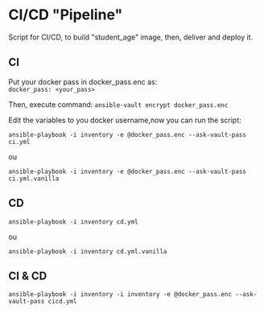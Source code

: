 CI/CD "Pipeline"
=========

Script for CI/CD, to build "student_age" image, then, deliver and deploy it.

CI
------------
Put your docker pass in docker_pass.enc as:  
`docker_pass: <your_pass>`

Then, execute command:
`ansible-vault encrypt docker_pass.enc`

Edit the variables to you docker username,now you can run the script:

`ansible-playbook -i inventory -e @docker_pass.enc --ask-vault-pass ci.yml`

ou

`ansible-playbook -i inventory -e @docker_pass.enc --ask-vault-pass ci.yml.vanilla`

CD
--------------

`ansible-playbook -i inventory cd.yml`

ou

`ansible-playbook -i inventory cd.yml.vanilla`

CI & CD
--------------

`ansible-playbook -i inventory -i inventory -e @docker_pass.enc --ask-vault-pass cicd.yml`